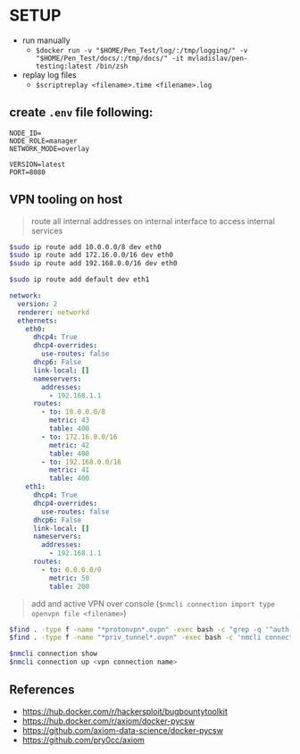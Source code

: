 # SETUP

- run manually
  - `$docker run -v "$HOME/Pen_Test/log/:/tmp/logging/" -v "$HOME/Pen_Test/docs/:/tmp/docs/" -it mvladislav/pen-testing:latest /bin/zsh`
- replay log files
  - `$scriptreplay <filename>.time <filename>.log`

## create `.env` file following:

```env
NODE_ID=
NODE_ROLE=manager
NETWORK_MODE=overlay

VERSION=latest
PORT=8080
```

## VPN tooling on host

> route all internal addresses on internal interface to access internal services

```sh
$sudo ip route add 10.0.0.0/8 dev eth0
$sudo ip route add 172.16.0.0/16 dev eth0
$sudo ip route add 192.168.0.0/16 dev eth0

$sudo ip route add default dev eth1
```

```yml
network:
  version: 2
  renderer: networkd
  ethernets:
    eth0:
      dhcp4: True
      dhcp4-overrides:
        use-routes: false
      dhcp6: False
      link-local: []
      nameservers:
        addresses:
          - 192.168.1.1
      routes:
        - to: 10.0.0.0/8
          metric: 43
          table: 400
        - to: 172.16.0.0/16
          metric: 42
          table: 400
        - to: 192.168.0.0/16
          metric: 41
          table: 400
    eth1:
      dhcp4: True
      dhcp4-overrides:
        use-routes: false
      dhcp6: False
      link-local: []
      nameservers:
        addresses:
          - 192.168.1.1
      routes:
        - to: 0.0.0.0/0
          metric: 50
          table: 200
```

> add and active VPN over console (`$nmcli connection import type openvpn file <filename>`)

```sh
$find . -type f -name "*protonvpn*.ovpn" -exec bash -c "grep -q '^auth-user-pass' '{}' && sed -i 's/^auth-user-pass.*/auth-user-pass pass\.conf/' '{}' || echo 'auth-user-pass pass.conf' >> '{}'" \;
$find . -type f -name "*priv_tunnel*.ovpn" -exec bash -c 'nmcli connection import type openvpn file "{}"' \;

$nmcli connection show
$nmcli connection up <vpn connection name>
```

## References

- <https://hub.docker.com/r/hackersploit/bugbountytoolkit>
- <https://hub.docker.com/r/axiom/docker-pycsw>
- <https://github.com/axiom-data-science/docker-pycsw>
- <https://github.com/pry0cc/axiom>
